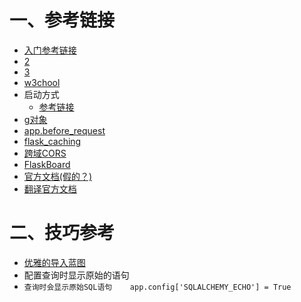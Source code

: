 # 一、参考链接

- [入门参考链接](https://blog.csdn.net/weixin_44038097/article/details/124587863?ops_request_misc=%257B%2522request%255Fid%2522%253A%2522165450452916782184620789%2522%252C%2522scm%2522%253A%252220140713.130102334.pc%255Fall.%2522%257D&request_id=165450452916782184620789&biz_id=0&utm_medium=distribute.pc_search_result.none-task-blog-2~all~first_rank_ecpm_v1~rank_v31_ecpm-1-124587863-null-null.142^v11^pc_search_result_control_group,157^v13^control&utm_term=+%E6%80%8E%E4%B9%88%E5%88%A4%E6%96%AD%E5%BD%93%E5%89%8D%E9%A1%B9%E7%9B%AE%E7%9A%84%E6%A1%86%E6%9E%B6%E6%98%AF%E4%B8%8D%E6%98%AFflask&spm=1018.2226.3001.4187)
- [2](https://blog.csdn.net/weixin_44491423/article/details/123205055?ops_request_misc=&request_id=&biz_id=102&utm_term=flask%20%E5%BF%AB%E9%80%9F%E5%85%A5%E9%97%A8&utm_medium=distribute.pc_search_result.none-task-blog-2~all~sobaiduweb~default-0-123205055.142^v11^pc_search_result_control_group,157^v13^control&spm=1018.2226.3001.4187)
- [3](https://blog.csdn.net/qq_42415326/article/details/90374936?ops_request_misc=%257B%2522request%255Fid%2522%253A%2522165450883416782184641056%2522%252C%2522scm%2522%253A%252220140713.130102334..%2522%257D&request_id=165450883416782184641056&biz_id=0&utm_medium=distribute.pc_search_result.none-task-blog-2~all~sobaiduend~default-1-90374936-null-null.142^v11^pc_search_result_control_group,157^v13^control&utm_term=Flask+%E6%95%99%E7%A8%8B&spm=1018.2226.3001.4187)
- [w3chool](https://www.w3cschool.cn/flask/flask_application.html)
- 启动方式
  - [参考链接](https://blog.csdn.net/qq_45166384/article/details/102974337?ops_request_misc=&request_id=&biz_id=102&utm_term=flask%20%E5%90%AF%E5%8A%A8%E7%9A%84%E6%96%B9%E5%BC%8F&utm_medium=distribute.pc_search_result.none-task-blog-2~all~sobaiduweb~default-0-102974337.142^v11^pc_search_result_control_group,157^v13^control&spm=1018.2226.3001.4187)
- [g对象](https://blog.csdn.net/sinat_42483341/article/details/103019815?ops_request_misc=&request_id=&biz_id=102&utm_term=flask%20g%E5%AF%B9%E8%B1%A1%E6%98%AF%E4%BB%80%E4%B9%88&utm_medium=distribute.pc_search_result.none-task-blog-2~all~sobaiduweb~default-0-103019815.142^v11^pc_search_result_control_group,157^v13^control&spm=1018.2226.3001.4187)
- [app.before_request ](https://blog.csdn.net/u012206617/article/details/116274145?ops_request_misc=&request_id=&biz_id=102&utm_term=app.before_request%20%E5%87%BD%E6%95%B0%E7%9A%84%E4%BD%9C%E7%94%A8&utm_medium=distribute.pc_search_result.none-task-blog-2~all~sobaiduweb~default-0-116274145.142^v11^pc_search_result_control_group,157^v13^control&spm=1018.2226.3001.4187)
- [flask_caching](https://blog.csdn.net/xixihahalelehehe/article/details/107235464?ops_request_misc=%257B%2522request%255Fid%2522%253A%2522165468016116781685358121%2522%252C%2522scm%2522%253A%252220140713.130102334..%2522%257D&request_id=165468016116781685358121&biz_id=0&utm_medium=distribute.pc_search_result.none-task-blog-2~all~sobaiduend~default-1-107235464-null-null.142^v11^pc_search_result_control_group,157^v13^control&utm_term=flask_caching&spm=1018.2226.3001.4187)
- [跨域CORS](https://blog.csdn.net/weixin_40304570/article/details/95092510?ops_request_misc=%257B%2522request%255Fid%2522%253A%2522165468746216780357267889%2522%252C%2522scm%2522%253A%252220140713.130102334..%2522%257D&request_id=165468746216780357267889&biz_id=0&utm_medium=distribute.pc_search_result.none-task-blog-2~all~sobaiduend~default-1-95092510-null-null.142^v11^pc_search_result_control_group,157^v13^control&utm_term=++++CORS%28app%29&spm=1018.2226.3001.4187)
- [FlaskBoard](https://boardmix.cn/app/editor/H9dWj9hWyWoaSBr43AyxcA)
- [官方文档(假的？)](https://flask.palletsprojects.com/en/2.2.x/blueprints/#templates)
- [翻译官方文档](https://github.com/Microndgt/The-Flask-Mega-Tutorial)







# 二、技巧参考

- [优雅的导入蓝图](https://blog.csdn.net/nigelyq/article/details/78836099?ops_request_misc=&request_id=&biz_id=102&utm_term=Flask%20%E7%9A%84%E8%B7%AF%E7%94%B1%E6%80%8E%E6%A0%B7%E5%86%99%E6%9B%B4%E5%8A%A0%E7%9A%84%E4%BC%98%E9%9B%85&utm_medium=distribute.pc_search_result.none-task-blog-2~all~sobaiduweb~default-1-78836099.142^v47^pc_rank_34_1,201^v3^add_ask&spm=1018.2226.3001.4187)
-   配置查询时显示原始的语句
  - `查询时会显示原始SQL语句    app.config['SQLALCHEMY_ECHO'] = True`

